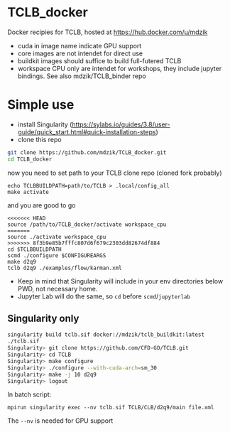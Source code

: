 # TCLB_docker
Docker recipies for TCLB, hosted at https://hub.docker.com/u/mdzik

- cuda in image name indicate GPU support
- core images are not intendet for direct use
- buildkit images should suffice to build full-futered TCLB
- workspace CPU only are intendet for workshops, they include jupyter bindings. See also mdzik/TCLB_binder repo

# Simple use

- install Singularity (https://sylabs.io/guides/3.8/user-guide/quick_start.html#quick-installation-steps)
- clone this repo
```bash
git clone https://github.com/mdzik/TCLB_docker.git
cd TCLB_docker
```
now you need to set path to your TCLB clone repo (cloned fork probably)
```
echo TCLBBUILDPATH=path/to/TCLB > .local/config_all
make activate
```
and you are good to go
```
<<<<<<< HEAD
source /path/to/TCLB_docker/activate workspace_cpu
=======
source ./activate workspace_cpu
>>>>>>> 8f3b9e85b7fffc807d6f679c2303dd82674df884
cd $TCLBBUILDPATH
scmd ./configure $CONFIGUREARGS 
make d2q9
tclb d2q9 ./examples/flow/karman.xml
```
- Keep in mind that Singularity will include in your env directories below  PWD, not necessary home.
- Jupyter Lab will do the same, so `cd` before `scmd`/`jupyterlab`


## Singularity only
```bash
singularity build tclb.sif docker://mdzik/tclb_buildkit:latest
./tclb.sif
Singularity> git clone https://github.com/CFD-GO/TCLB.git
Singularity> cd TCLB
Singularity> make configure
Singularity> ./configure --with-cuda-arch=sm_30
Singularity> make -j 10 d2q9
Singularity> logout
```

In batch script:
```
mpirun singularity exec --nv tclb.sif TCLB/CLB/d2q9/main file.xml
```
The `--nv` is needed for GPU support


